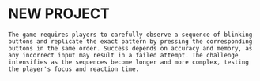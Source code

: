 # NEW PROJECT 

    The game requires players to carefully observe a sequence of blinking buttons and replicate the exact pattern by pressing the corresponding buttons in the same order. Success depends on accuracy and memory, as any incorrect input may result in a failed attempt. The challenge intensifies as the sequences become longer and more complex, testing the player's focus and reaction time.